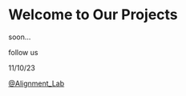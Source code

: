 # Welcome to Our Projects
soon...

follow us

11/10/23

[@Alignment_Lab](https://twitter.com/alignment_lab)
